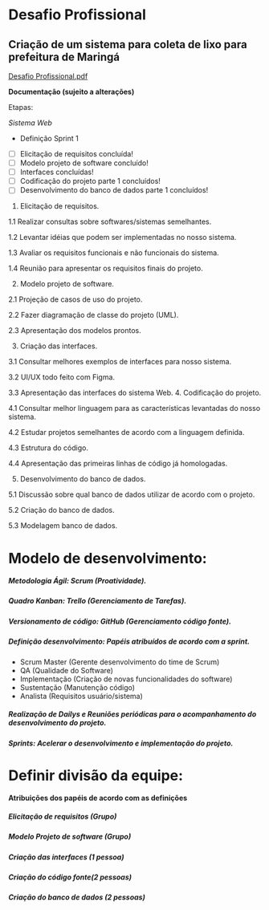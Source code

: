 # Desafio Profissional 
## Criação de um sistema para coleta de lixo para prefeitura de Maringá
[Desafio Profissional.pdf](https://github.com/Berkhz/desafio_Reciclagem/files/10832210/Desafio.Profissional.pdf)

**Documentação (sujeito a alterações)**

Etapas:

*Sistema Web*

- Definição Sprint 1
- [ ] Elicitação de requisitos concluída!
- [ ] Modelo projeto de software concluído!
- [ ] Interfaces concluídas!
- [ ] Codificação do projeto parte 1 concluídos!
- [ ] Desenvolvimento do banco de dados parte 1 concluídos!
  
1. Elicitação de requisitos.

1.1 Realizar consultas sobre softwares/sistemas semelhantes.

1.2 Levantar idéias que podem ser implementadas no nosso sistema. 

1.3 Avaliar os requisitos funcionais e não funcionais do sistema.

1.4 Reunião para apresentar os requisitos finais do projeto.

2. Modelo projeto de software.

2.1 Projeção de casos de uso do projeto. 

2.2 Fazer diagramação de classe do projeto (UML).  

2.3 Apresentação dos modelos prontos.

3. Criação das interfaces.

3.1 Consultar melhores exemplos de interfaces para nosso sistema.

3.2 UI/UX todo feito com Figma.

3.3 Apresentação das interfaces do sistema Web.
4. Codificação do projeto.

4.1 Consultar melhor linguagem para as características levantadas do nosso sistema.

4.2 Estudar projetos semelhantes de acordo com a linguagem definida.

4.3 Estrutura do código.

4.4 Apresentação das primeiras linhas de código já homologadas.

5. Desenvolvimento do banco de dados.

5.1 Discussão sobre qual banco de dados utilizar de acordo com o projeto. 

5.2 Criação do banco de dados.

5.3 Modelagem banco de dados.

# Modelo de desenvolvimento:

##### Metodologia Ágil: Scrum (Proatividade).
##### Quadro Kanban: Trello (Gerenciamento de Tarefas).
##### Versionamento de código: GitHub (Gerenciamento código fonte).
##### Definição desenvolvimento: Papéis atribuídos de acordo com a sprint.
- Scrum Master (Gerente desenvolvimento do time de Scrum)
- QA (Qualidade do Software)
- Implementação (Criação de novas funcionalidades do software)
- Sustentação (Manutenção código)
- Analista (Requisitos usuário/sistema)
##### Realização de Dailys e Reuniões periódicas para o acompanhamento do desenvolvimento do projeto.
##### Sprints: Acelerar o desenvolvimento e implementação do projeto.

# Definir divisão da equipe:

#### Atribuições dos papéis de acordo com as definições

##### Elicitação de requisitos (Grupo)
##### Modelo Projeto de software (Grupo)
##### Criação das interfaces (1 pessoa)
##### Criação do código fonte(2 pessoas)
##### Criação do banco de dados (2 pessoas)
